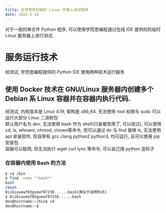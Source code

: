 ```yaml
---
title: 在学而思的临时 Linux 环境上测试程序
date: 2021-5-18
---
```

对于一般的单文件 Python 程序, 可以使用学而思编程通过在线 IDE 提供的的临时 Linux 服务器上进行测试.
<!--more-->
# 服务运行技术
经测试, 学而思编程提供的 Python IDE 使用两种技术运行服务  
## 使用 Docker 技术在 GNU/Linux 服务器内创建多个 Debian 系 Linux 容器并在容器内执行代码.
经测试, 内核版本是 Linux 4.19, 架构是 x86_64. 无法使用 root 权限与 sudo 可以运行大部分 Linux 二进制包  
默认用户名为 *dev*, 无法使用 bash 作为 shell(只是被禁用了, 可以绕过), 可以使用 cd, ls, whoami, chmod, chown等命令, 但可以通过 dir 与 find 替换 ls, 无法使用 apt 安装软件, 但自带有 gcc clang python2 python3, 均可运行, 且可以使用 pip 安装包.  
容器可以联网, 但无法执行 wget curl lynx 等命令, 可以自己用 python 造轮子
### 在容器内使用 Bash 的方法
```bash
$ cd /bin
$ find -name "*bash*"
bash
rbash
8iibiauewf83guewf87238......bash(类似于这种形式)
$ 8iibiauewf83guewf87238......bash
dev@hostname:~/bin$ cd
dev@hostname:~$ 
```
